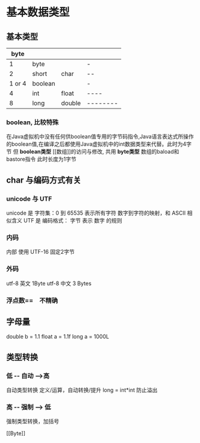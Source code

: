 # 基本数据类型
## 基本类型
| byte   |         |        |          |
|--------|---------|--------|----------|
| 1      | byte    |        | -        |
| 2      | short   | char   | --       |
| 1 or 4 | boolean |        | -        |
| 4      | int     | float  | ----     |
| 8      | long    | double | -------- |

### boolean, 比较特殊 
在Java虚拟机中没有任何供boolean值专用的字节码指令,Java语言表达式所操作的boolean值,在编译之后都使用Java虚拟机中的int数据类型来代替。此时为4字节
但 **boolean类型** [[数组]]的访问与修改, 共用 **byte类型** 数组的baload和 bastore指令 此时长度为1字节


## char 与编码方式有关
### unicode 与 UTF
unicode 是 字符集：0 到 65535 表示所有字符  数字到字符的映射，和 ASCII 相似含义
UTF 是 编码格式： 字节 表示 数字 的规则
### 内码
内部 使用 UTF-16 固定2字节
### 外码
utf-8 英文 1Byte
utf-8 中文 3 Bytes
### 浮点数==　不精确

## 字母量
double b = 1.1
float a = 1.1f
long a = 1000L


## 类型转换
### 低 -- 自动 -->高 
自动类型转换
定义/运算，自动转换/提升
long = int*int 防止溢出

### 高 -- 强制 --> 低
强制类型转换，加括号

[[Byte]]
